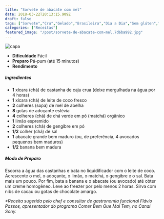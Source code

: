 ```yaml
---
title: "Sorvete de abacate com mel"
date: 2018-03-22T20:13:15.909Z
draft: false
tags: ["Sorvete","Cru","Gelado","Brasileira","Dia a Dia","Sem glúten","Sem lactose","Camellia Sinensis","Fruta - Abacate","limão","Matchá","Sorvetes"]
categories: ["Receitas"]
featured_image: "/post/sorvete-de-abacate-com-mel.7d6ba992.jpg"
---
```


![capa](/post/sorvete-de-abacate-com-mel.7d6ba992.jpg)

*   **Dificuldade** Fácil
*   **Preparo** Pá-pum (até 15 minutos)
*   **Rendimento**

##### Ingredientes

*   **1** xícara (chá) de castanha de caju crua (deixe mergulhada na água por 4 horas)
*   **1** xícara (chá) de leite de coco fresco
*   **2** colheres (sopa) de mel de abelha
*   **8** gotas de adoçante estévia
*   **4** colheres (chá) de chá verde em pó (matchá) orgânico
*   **1** limão espremido
*   **2** colheres (chá) de gengibre em pó
*   **1/2** colher (chá) de sal
*   **1** abacate grande bem maduro (ou, de preferência, 4 avocados pequenos bem maduros)
*   **1/2** banana bem madura

##### Modo de Preparo

Escorra a água das castanhas e bata no liquidificador com o leite de coco. Acrescente o mel, o adoçante, o limão, o matchá, o gengibre e o sal. Bata mais um pouco. Por fim, bata a banana e o abacate (ou avocado) até obter um creme homogêneo. Leve ao freezer por pelo menos 2 horas. Sirva com nibs de cacau ou gotas de chocolate amargo.

_*Receita sugerida pelo chef e consultor de gastronomia funcional Flávio Passos, apresentador do programa Comer Bem Que Mal Tem, no Canal Sony._
